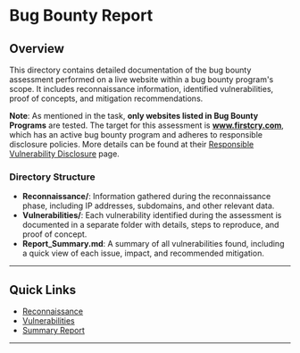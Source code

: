 # Bug Bounty Report

## Overview
This directory contains detailed documentation of the bug bounty assessment performed on a live website within a bug bounty program's scope. It includes reconnaissance information, identified vulnerabilities, proof of concepts, and mitigation recommendations.

**Note**: As mentioned in the task, **only websites listed in Bug Bounty Programs** are tested. The target for this assessment is **www.firstcry.com**, which has an active bug bounty program and adheres to responsible disclosure policies. More details can be found at their [Responsible Vulnerability Disclosure](https://www.firstcry.com/policy/responsible-vulnerability-disclosure) page.

### Directory Structure

- **Reconnaissance/**: Information gathered during the reconnaissance phase, including IP addresses, subdomains, and other relevant data.
- **Vulnerabilities/**: Each vulnerability identified during the assessment is documented in a separate folder with details, steps to reproduce, and proof of concept.
- **Report_Summary.md**: A summary of all vulnerabilities found, including a quick view of each issue, impact, and recommended mitigation.

---

## Quick Links

- [Reconnaissance](./Reconnaissance)
- [Vulnerabilities](./Vulnerabilities)
- [Summary Report](./Report_Summary.md)

---